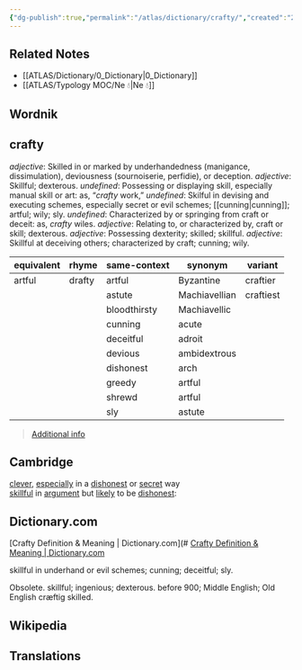```yaml
---
{"dg-publish":true,"permalink":"/atlas/dictionary/crafty/","created":"2023-01-29T17:54:06.538+01:00","updated":"2023-04-07T10:47:43.710+02:00"}
---
```



## Related Notes 
- [[ATLAS/Dictionary/0_Dictionary\|0_Dictionary]]
- [[ATLAS/Typology MOC/Ne 💧\|Ne 💧]]

## Wordnik

## crafty
*adjective*: Skilled in or marked by underhandedness (manigance, dissimulation), deviousness (sournoiserie, perfidie), or deception.
*adjective*: Skillful; dexterous.
*undefined*: Possessing or displaying skill, especially manual skill or art: as, “<em>crafty</em> work,”
*undefined*: Skilful in devising and executing schemes, especially secret or evil schemes; [[cunning\|cunning]]; artful; wily; sly.
*undefined*: Characterized by or springing from craft or deceit: as, <em>crafty</em> wiles.
*adjective*: Relating to, or characterized by, craft or skill; dexterous.
*adjective*: Possessing dexterity; skilled; skillful.
*adjective*: Skillful at deceiving others; characterized by craft; cunning; wily.

| equivalent |rhyme |same-context |synonym |variant |
| --- | --- | --- | --- | --- |
| artful | drafty | artful | Byzantine | craftier |
|  |  | astute | Machiavellian | craftiest |
|  |  | bloodthirsty | Machiavellic |  |
|  |  | cunning | acute |  |
|  |  | deceitful | adroit |  |
|  |  | devious | ambidextrous |  |
|  |  | dishonest | arch |  |
|  |  | greedy | artful |  |
|  |  | shrewd | artful |  |
|  |  | sly | astute |  |

> [Additional info](https://www.wordnik.com/words/crafty)

## Cambridge
[clever](https://dictionary.cambridge.org/dictionary/english/clever "clever"), [especially](https://dictionary.cambridge.org/dictionary/english/especially "especially") in a [dishonest](https://dictionary.cambridge.org/dictionary/english/dishonest "dishonest") or [secret](https://dictionary.cambridge.org/dictionary/english/secret "secret") way
[skillful](https://dictionary.cambridge.org/us/dictionary/english/skill "skillful") in [argument](https://dictionary.cambridge.org/us/dictionary/english/argument "argument") but [likely](https://dictionary.cambridge.org/us/dictionary/english/likely "likely") to be [dishonest](https://dictionary.cambridge.org/us/dictionary/english/dishonest "dishonest"):

## Dictionary.com
[Crafty Definition & Meaning | Dictionary.com](# [Crafty Definition & Meaning | Dictionary.com](https://www.dictionary.com/browse/crafty)

skillful in underhand or evil schemes; cunning; deceitful; sly.

Obsolete. skillful; ingenious; dexterous.
before 900; Middle English; Old English cræftig skilled. 

## Wikipedia 


## Translations 

